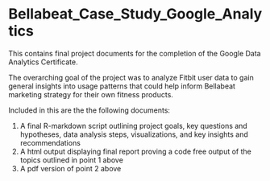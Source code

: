 # Bellabeat_Case_Study_Google_Analytics
This contains final project documents for the completion of the Google Data Analytics Certificate. 

The overarching goal of the project was to analyze Fitbit user data to gain general insights into usage patterns that could help
inform Bellabeat marketing strategy for their own fitness products. 

Included in this are the the following documents: 
1) A final R-markdown script outlining project goals, key questions and hypotheses, data analysis steps, visualizations, and key insights and recommendations
2) A html output displaying final report proving a code free output of the topics outlined in point 1 above
3) A pdf version of point 2 above
